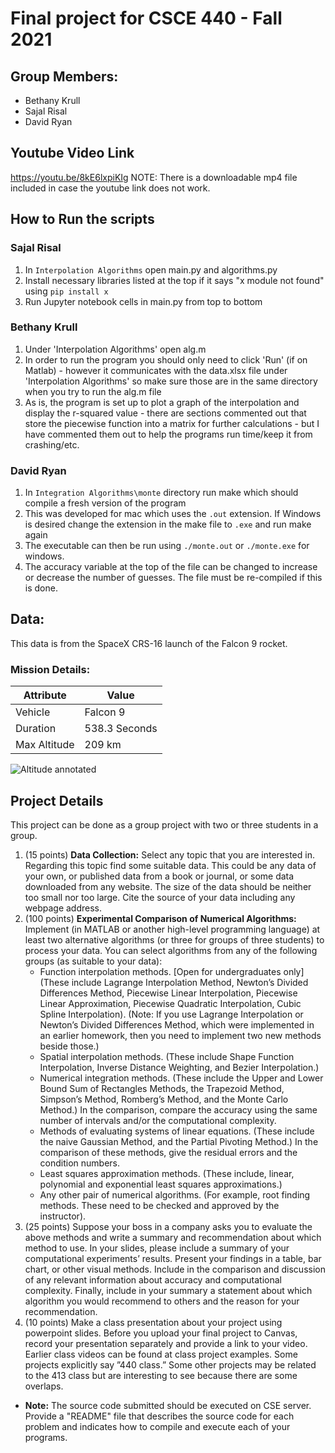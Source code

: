 
# Final project for CSCE 440 - Fall 2021

## Group Members:
- Bethany Krull
- Sajal Risal
- David Ryan

## Youtube Video Link
https://youtu.be/8kE6lxpiKIg
NOTE: There is a downloadable mp4 file included in case the youtube link does not work.

## How to Run the scripts

### Sajal Risal
1. In `Interpolation Algorithms` open main.py and algorithms.py
2. Install necessary libraries listed at the top if it says "x module not found" using `pip install x`
3. Run Jupyter notebook cells in main.py from top to bottom

### Bethany Krull
1. Under 'Interpolation Algorithms' open alg.m 
2. In order to run the program you should only need to click 'Run' (if on Matlab) - however it communicates with the data.xlsx file under 'Interpolation Algorithms' so make sure those are in the same directory when you try to run the alg.m file
3. As is, the program is set up to plot a graph of the interpolation and display the r-squared value - there are sections commented out that store the piecewise function into a matrix for further calculations - but I have commented them out to help the programs run time/keep it from crashing/etc.

### David Ryan
1. In `Integration Algorithms\monte` directory run make which should compile a fresh version of the program
2. This was developed for mac which uses the `.out` extension. If Windows is desired change the extension in the make file to `.exe` and run make again
3. The executable can then be run using `./monte.out` or `./monte.exe` for windows.
4. The accuracy variable at the top of the file can be changed to increase or decrease the number of guesses. The file must be re-compiled if this is done.  





## Data:

This data is from the SpaceX CRS-16 launch of the Falcon 9 rocket. 

### Mission Details: 
| Attribute | Value |
| ------------- | ------------- |
| Vehicle | Falcon 9  |
| Duration | 538.3 Seconds |
| Max Altitude | 209 km |


![Altitude annotated](https://github.com/shahar603/Telemetry-Data/blob/master/SpaceX%20CRS-16/Graphs/Altitude%20annotated.png)






## Project Details
This project can be done as a group project with two or three students in a group.
1. (15 points) **Data Collection:** Select any topic that you are interested in. Regarding this topic find some suitable data. This could be any data of your own, or published data from a book or journal, or some data downloaded from any website. The size of the data should be neither too small nor too large. Cite the source of your data including any webpage address. 
2. (100 points) **Experimental Comparison of Numerical Algorithms:** Implement (in MATLAB or another high-level programming language) at least two alternative algorithms (or three for groups of three students) to process your data. You can select algorithms from any of the following groups (as suitable to your data):
    - Function interpolation methods. [Open for undergraduates only] (These include Lagrange Interpolation Method, Newton’s Divided Differences Method, Piecewise Linear Interpolation, Piecewise Linear Approximation, Piecewise Quadratic Interpolation, Cubic Spline Interpolation). (Note: If you use Lagrange Interpolation or Newton’s Divided Differences Method, which were implemented in an earlier homework, then you need to implement two new methods beside those.)
    - Spatial interpolation methods. (These include Shape Function Interpolation, Inverse Distance Weighting, and Bezier Interpolation.)
    - Numerical integration methods. (These include the Upper and Lower Bound Sum of Rectangles Methods, the Trapezoid Method, Simpson’s Method, Romberg’s Method, and the Monte Carlo Method.) In the comparison, compare the accuracy using the same number of intervals and/or the computational complexity.
    - Methods of evaluating systems of linear equations. (These include the naive Gaussian Method, and the Partial Pivoting Method.) In the comparison of these methods, give the residual errors and the condition numbers.
    - Least squares approximation methods. (These include, linear, polynomial and exponential least squares approximations.)
    - Any other pair of numerical algorithms. (For example, root finding methods. These need to be checked and approved by the instructor).
3. (25 points) Suppose your boss in a company asks you to evaluate the above methods and write a summary and recommendation about which method to use. In your slides, please include a summary of your computational experiments’ results. Present your findings in a table, bar chart, or other visual methods. Include in the comparison and discussion of any relevant information about accuracy and computational complexity. Finally, include in your summary a statement about which algorithm you would recommend to others and the reason for your recommendation.
4. (10 points) Make a class presentation about your project using powerpoint slides. Before you upload your final project to Canvas, record your presentation separately and provide a link to your video. Earlier class videos can be found at class project examples. Some projects explicitly say ”440 class.” Some other projects may be related to the 413 class but are interesting to see because there are some overlaps.
- **Note:** The source code submitted should be executed on CSE server. Provide a "README" file that describes the source code for each problem and indicates how to compile and execute each of your programs.
